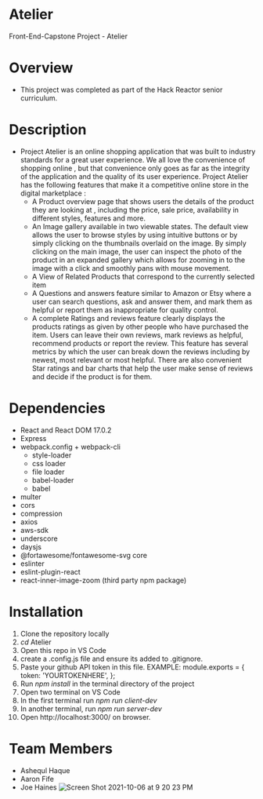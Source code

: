 # Atelier
Front-End-Capstone Project - Atelier

# Overview
  - This project was completed as part of the Hack Reactor senior curriculum.


 # Description
-  Project Atelier is an online shopping application that was built to industry standards for a great user experience.  We all love the convenience of shopping online , but that convenience only goes as far as the integrity of the application and the quality of its user experience.  Project Atelier  has the following features that make it  a competitive online store in the digital marketplace :
    -   A  Product overview page that  shows users the  details of the product they are looking at , including  the price, sale price, availability in different styles,  features and more.
    - An Image gallery available in two viewable states.  The default view  allows the user to browse styles by using intuitive buttons or by simply clicking on the thumbnails overlaid on the image. By simply clicking on the main image, the user can inspect the photo of the product in an expanded gallery which allows  for zooming in to the image with a click and smoothly pans with mouse movement.
    - A View of  Related Products that correspond to the currently selected item
    - A Questions and answers  feature similar to Amazon or Etsy  where a user can search questions, ask  and answer them,  and mark them as helpful or report them as inappropriate for quality control.
    - A complete Ratings and reviews feature clearly displays the products ratings as given by other people who have purchased the item.  Users can leave their own reviews,  mark reviews as helpful, recommend products or report the review.  This feature has several metrics by which the user can break down the reviews including by newest, most relevant or most helpful.  There are also convenient Star ratings and bar charts that help the user make sense of reviews and decide if the product is for them.





# Dependencies
- React and React DOM 17.0.2
- Express
- webpack.config + webpack-cli
    - style-loader
    - css loader
    - file loader
    - babel-loader
    - babel
- multer
- cors
- compression
- axios
- aws-sdk
- underscore
- daysjs
- @fortawesome/fontawesome-svg core
- eslinter
- eslint-plugin-react
- react-inner-image-zoom (third party npm package)

# Installation
1. Clone the repository locally
2. *cd* Atelier
3. Open this repo in VS Code
4. create a .config.js file and ensure its added to .gitignore.
5.  Paste your  github API token in this file.
    EXAMPLE:  module.exports = {
    token: 'YOURTOKENHERE',
     };
6. Run *npm install* in the terminal directory of the project
7. Open two terminal on VS Code
8. In the first terminal run *npm run client-dev*
9. In another terminal, run *npm run server-dev*
10. Open http://localhost:3000/ on browser.


# Team Members
 - Ashequl Haque
 - Aaron Fife
 - Joe Haines
![Screen Shot 2021-10-06 at 9 20 23 PM](https://user-images.githubusercontent.com/38839596/136315191-d1120dc9-ce4a-4a3d-9c1c-098e8b67ca61.png)
